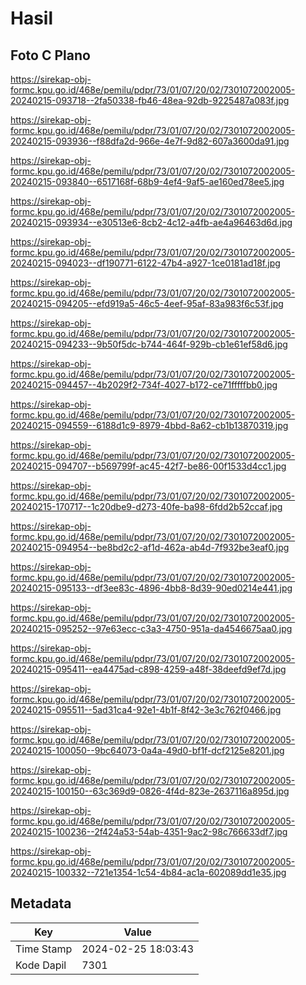 # Hasil

## Foto C Plano

https://sirekap-obj-formc.kpu.go.id/468e/pemilu/pdpr/73/01/07/20/02/7301072002005-20240215-093718--2fa50338-fb46-48ea-92db-9225487a083f.jpg

https://sirekap-obj-formc.kpu.go.id/468e/pemilu/pdpr/73/01/07/20/02/7301072002005-20240215-093936--f88dfa2d-966e-4e7f-9d82-607a3600da91.jpg

https://sirekap-obj-formc.kpu.go.id/468e/pemilu/pdpr/73/01/07/20/02/7301072002005-20240215-093840--6517168f-68b9-4ef4-9af5-ae160ed78ee5.jpg

https://sirekap-obj-formc.kpu.go.id/468e/pemilu/pdpr/73/01/07/20/02/7301072002005-20240215-093934--e30513e6-8cb2-4c12-a4fb-ae4a96463d6d.jpg

https://sirekap-obj-formc.kpu.go.id/468e/pemilu/pdpr/73/01/07/20/02/7301072002005-20240215-094023--df190771-6122-47b4-a927-1ce0181ad18f.jpg

https://sirekap-obj-formc.kpu.go.id/468e/pemilu/pdpr/73/01/07/20/02/7301072002005-20240215-094205--efd919a5-46c5-4eef-95af-83a983f6c53f.jpg

https://sirekap-obj-formc.kpu.go.id/468e/pemilu/pdpr/73/01/07/20/02/7301072002005-20240215-094233--9b50f5dc-b744-464f-929b-cb1e61ef58d6.jpg

https://sirekap-obj-formc.kpu.go.id/468e/pemilu/pdpr/73/01/07/20/02/7301072002005-20240215-094457--4b2029f2-734f-4027-b172-ce71fffffbb0.jpg

https://sirekap-obj-formc.kpu.go.id/468e/pemilu/pdpr/73/01/07/20/02/7301072002005-20240215-094559--6188d1c9-8979-4bbd-8a62-cb1b13870319.jpg

https://sirekap-obj-formc.kpu.go.id/468e/pemilu/pdpr/73/01/07/20/02/7301072002005-20240215-094707--b569799f-ac45-42f7-be86-00f1533d4cc1.jpg

https://sirekap-obj-formc.kpu.go.id/468e/pemilu/pdpr/73/01/07/20/02/7301072002005-20240215-170717--1c20dbe9-d273-40fe-ba98-6fdd2b52ccaf.jpg

https://sirekap-obj-formc.kpu.go.id/468e/pemilu/pdpr/73/01/07/20/02/7301072002005-20240215-094954--be8bd2c2-af1d-462a-ab4d-7f932be3eaf0.jpg

https://sirekap-obj-formc.kpu.go.id/468e/pemilu/pdpr/73/01/07/20/02/7301072002005-20240215-095133--df3ee83c-4896-4bb8-8d39-90ed0214e441.jpg

https://sirekap-obj-formc.kpu.go.id/468e/pemilu/pdpr/73/01/07/20/02/7301072002005-20240215-095252--97e63ecc-c3a3-4750-951a-da4546675aa0.jpg

https://sirekap-obj-formc.kpu.go.id/468e/pemilu/pdpr/73/01/07/20/02/7301072002005-20240215-095411--ea4475ad-c898-4259-a48f-38deefd9ef7d.jpg

https://sirekap-obj-formc.kpu.go.id/468e/pemilu/pdpr/73/01/07/20/02/7301072002005-20240215-095511--5ad31ca4-92e1-4b1f-8f42-3e3c762f0466.jpg

https://sirekap-obj-formc.kpu.go.id/468e/pemilu/pdpr/73/01/07/20/02/7301072002005-20240215-100050--9bc64073-0a4a-49d0-bf1f-dcf2125e8201.jpg

https://sirekap-obj-formc.kpu.go.id/468e/pemilu/pdpr/73/01/07/20/02/7301072002005-20240215-100150--63c369d9-0826-4f4d-823e-2637116a895d.jpg

https://sirekap-obj-formc.kpu.go.id/468e/pemilu/pdpr/73/01/07/20/02/7301072002005-20240215-100236--2f424a53-54ab-4351-9ac2-98c766633df7.jpg

https://sirekap-obj-formc.kpu.go.id/468e/pemilu/pdpr/73/01/07/20/02/7301072002005-20240215-100332--721e1354-1c54-4b84-ac1a-602089dd1e35.jpg


## Metadata

| Key        | Value               |
| ---------- | ------------------- |
| Time Stamp | 2024-02-25 18:03:43 |
| Kode Dapil | 7301                |



